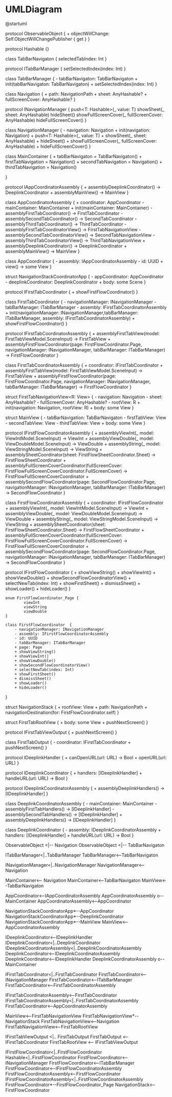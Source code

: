 # UMLDiagram

@startuml

protocol ObservableObject {
    + objectWillChange: Self.ObjectWillChangePublisher { get }
}

protocol Hashable {}

class TabBarNavigaton {
	selectedTabIndex: Int
}



protocol ITabBarManager {
	setSelectedIndex(index: Int)
}

class TabBarManager {
	- tabBarNavigaton: TabBarNavigaton
    + init(tabBarNavigaton: TabBarNavigaton)
	+ setSelectedIndex(index: Int)
}

class Navigation {
	+ path: NavigationPath
	+ sheet: AnyHashable?
	+ fullScreenCover: AnyHashable?
}

protocol INavigationManager {
	push<T: Hashable>(_ value: T)
	showSheet(_ sheet: AnyHashable)
	hideSheet()
	showFullScreenCover(_ fullScreenCover: AnyHashable)
	hideFullScreenCover()
}

class NavigationManager  {
	- navigation: Navigation
    + init(navigation: Navigation)
	+ push<T: Hashable>(_ value: T)
	+ showSheet(_ sheet: AnyHashable)
	+ hideSheet()
	+ showFullScreenCover(_ fullScreenCover: AnyHashable)
	+ hideFullScreenCover()
}

class MainContainer {
	+ tabBarNavigaton = TabBarNavigaton()
	+ firstTabNavigation = Navigation()
	+ secondTabNavigation = Navigation()
	+ thirdTabNavigation = Navigation()

}

protocol IAppCoordinatorAssembly {
    + assemblyDeeplinkCoordinator() -> DeeplinkCoordinator
	+ assemblyMainView() -> MainView
}

class AppCoordinatorAssembly {
    + coordinator: AppCoordinator
	- mainContainer: MainContainer
    + init(mainContainer: MainContainer)
    - assemblyFirstTabCoordinator() -> FirstTabCoordinator
    - assemblySecondTabCoordinator() -> SecondTabCoordinator
    - assemblyThirdTabCoordinator() -> ThirdTabCoordinator
    - assemblyFirstTabCoordinatorView() -> FirstTabNavigationView<FirstTabView>
    - assemblySecondTabCoordinatorView() -> SecondTabNavigationView<SecondTabView>
    - assemblyThirdTabCoordinatorView() -> ThirdTabNavigationView<ThirdTabView>
    + assemblyDeeplinkCoordinator() -> DeeplinkCoordinator
	+ assemblyMainView() -> MainView
}

class AppCoordinator {
	- assembly: IAppCoordinatorAssembly
	- id: UUID
	+ view() -> some View
}

struct NavigationStackCoordinatorApp {
    - appCoordinator: AppCoordinator
    - deeplinkCoordinator: DeeplinkCoordinator
    + body: some Scene
}


protocol IFirstTabCoordinator {
	+ showFirstFlowCoordinator()
}

class FirstTabCoordinator {
	- navigationManager: INavigationManager
	- tabBarManager: ITabBarManager
	- assembly: IFirstTabCoordinatorAssembly
    + init(navigationManager: INavigationManager,tabBarManager: ITabBarManager, assembly: IFirstTabCoordinatorAssembly)
	+ showFirstFlowCoordinator()
}

protocol IFirstTabCoordinatorAssembly {
    + assemblyFirstTabView(model: FirstTabViewModel.SceneInput) -> FirstTabView
	+ assemblyFirstFlowCoordinator(page: FirstFlowCoordinator.Page, navigationManager: INavigationManager, tabBarManager: ITabBarManager) -> FirstFlowCoordinator
}

class FirstTabCoordinatorAssembly {
	+ coordinator: IFirstTabCoordinator
    + assemblyFirstTabView(model: FirstTabViewModel.SceneInput) -> FirstTabView
	+ assemblyFirstFlowCoordinator(page: FirstFlowCoordinator.Page, navigationManager: INavigationManager, tabBarManager: ITabBarManager) -> FirstFlowCoordinator
}

struct FirstTabNavigationView<R: View> {
	- navigation: Navigation
	- sheet: AnyHashable?
	- fullScreenCover: AnyHashable?
	- rootView: R
    + init(navigation: Navigation, rootView: R)
    + body: some View
}

struct MainView {
	- tabBarNavigation: TabBarNavigaton
	- firstTabView: View
	- secondTabView: View
	- thirdTabView: View
    + body: some View
}


protocol IFirstFlowCoordinatorAssembly {
	+ assemblyViewInt(_ model: ViewIntModel.SceneInput) -> ViewInt
	+ assemblyViewDouble(_ model: ViewDoubleModel.SceneInput) -> ViewDouble
	+ assemblyString(_ model: ViewStringModel.SceneInput) -> ViewString
	+ assemblySheetCoordinator(sheet: FirstFlowSheetCoordinator.Sheet) -> FirstFlowSheetCoordinator
	+ assemblyFullScreenCoverCoordinator(fullScreenCover: FirstFlowFullScreenCoverCoordinator.FullScreenCover) -> FirstFlowFullScreenCoverCoordinator
	+ assemblySecondFlowCoordinator(page: SecondFlowCoordinator.Page, navigationManager: INavigationManager, tabBarManager: ITabBarManager) -> SecondFlowCoordinator
}

class FirstFlowCoordinatorAssembly {
    + coordinator: IFirstFlowCoordinator
    + assemblyViewInt(_ model: ViewIntModel.SceneInput) -> ViewInt
	+ assemblyViewDouble(_ model: ViewDoubleModel.SceneInput) -> ViewDouble
	+ assemblyString(_ model: ViewStringModel.SceneInput) -> ViewString
	+ assemblySheetCoordinator(sheet: FirstFlowSheetCoordinator.Sheet) -> FirstFlowSheetCoordinator
	+ assemblyFullScreenCoverCoordinator(fullScreenCover: FirstFlowFullScreenCoverCoordinator.FullScreenCover) -> FirstFlowFullScreenCoverCoordinator
	+ assemblySecondFlowCoordinator(page: SecondFlowCoordinator.Page, navigationManager: INavigationManager, tabBarManager: ITabBarManager) -> SecondFlowCoordinator
}

protocol IFirstFlowCoordinator {
    + showViewString()
	+ showViewInt()
    + showViewDouble()
    + showSecondFlowCoordinatorView()
    + selectNewTab(index: Int)
    + showFirstSheet()
    + dismissSheet()
    + showLoader()
    + hideLoader()
}


    enum FirstFlowCoordinator_Page {
            viewInt
            viewString
            viewDouble
    }

    class FirstFlowCoordinator  {
        - navigationManager: INavigationManager
        - assembly: IFirstFlowCoordinatorAssembly
        - id: UUID
        - tabBarManager: ITabBarManager
        + page: Page
        + showViewString()
	    + showViewInt()
	    + showViewDouble()
	    + showSecondFlowCoordinatorView()
	    + selectNewTab(index: Int)
	    + showFirstSheet()
	    + dismissSheet()
	    + showLoader()
	    + hideLoader()
    
}

struct NavigationStack {
    + rootView: View
    + path: NavigationPath
    + navigationDestination(for: FirstFlowCoordinator.self)
}

struct FirstTabRootView {
    + body: some View
    + pushNextScreen()
}

protocol IFirstTabViewOutput {
    + pushNextScreen()
}

class FirstTabOutput {
    - coordinator: IFirstTabCoordinator
    + pushNextScreen()
}


protocol IDeeplinkHandler {
	+ canOpenURL(url: URL) -> Bool
	+ openURL(url: URL)
}

protocol IDeeplinkCoordinator {
	+ handlers: [IDeeplinkHandler]
	+ handleURL(url: URL) -> Bool
}




protocol IDeeplinkCoordinatorAssembly {
	+ assemblyDeeplinkHandlers() -> [IDeeplinkHandler]
}

class DeeplinkCoordinatorAssembly {
	- mainContainer: MainContainer
    - assemblyFirstTabHandlers() -> [IDeeplinkHandler]
	- assemblySecondTabHandlers() -> [IDeeplinkHandler]
	+ assemblyDeeplinkHandlers() -> [IDeeplinkHandler]
}

class DeeplinkCoordinator {
	- assembly: IDeeplinkCoordinatorAssembly
    + handlers: [IDeeplinkHandler]
	+ handleURL(url: URL) -> Bool
}


ObservableObject <|-- Navigation 
ObservableObject <|-- TabBarNavigaton

ITabBarManager<|..TabBarManager 
TabBarManager<--TabBarNavigaton

INavigationManager<|..NavigationManager 
NavigationManager<--Navigation

MainContainer<-- Navigation
MainContainer<--TabBarNavigaton
MainView<--TabBarNavigaton

AppCoordinator<--IAppCoordinatorAssembly
AppCoordinatorAssembly o--MainContainer
AppCoordinatorAssembly<--AppCoordinator

NavigationStackCoordinatorApp*--AppCoordinator
NavigationStackCoordinatorApp*--DeeplinkCoordinator
NavigationStackCoordinatorApp*--MainView
MainView<--AppCoordinatorAssembly


IDeeplinkCoordinator<--IDeeplinkHandler
IDeeplinkCoordinator<|..DeeplinkCoordinator
IDeeplinkCoordinatorAssembly<|..DeeplinkCoordinatorAssembly
DeeplinkCoordinator<--IDeeplinkCoordinatorAssembly
DeeplinkCoordinator<--IDeeplinkHandler
DeeplinkCoordinatorAssembly o--MainContainer

IFirstTabCoordinator<|..FirstTabCoordinator
FirstTabCoordinator<--INavigationManager
FirstTabCoordinator<--ITabBarManager
FirstTabCoordinator<--FirstTabCoordinatorAssembly

IFirstTabCoordinatorAssembly<--FirstTabCoordinator
IFirstTabCoordinatorAssembly<|..FirstTabCoordinatorAssembly
FirstTabCoordinator<--AppCoordinatorAssembly


MainView<--FirstTabNavigationView
FirstTabNavigationView*--NavigationStack
FirstTabNavigationView<--Navigation
FirstTabNavigationView<--FirstTabRootView

IFirstTabViewOutput <|.. FirstTabOutput
FirstTabOutput <-- IFirstTabCoordinator
FirstTabRootView <-- IFirstTabViewOutput


IFirstFlowCoordinator<|..FirstFlowCoordinator
Hashable<|..FirstFlowCoordinator
FirstFlowCoordinator<--INavigationManager
FirstFlowCoordinator<--ITabBarManager
FirstFlowCoordinator<--IFirstFlowCoordinatorAssembly
FirstFlowCoordinatorAssembly<--FirstFlowCoordinator
IFirstFlowCoordinatorAssembly<|..FirstFlowCoordinatorAssembly
FirstFlowCoordinator*--FirstFlowCoordinator_Page
NavigationStack<--FirstFlowCoordinator

